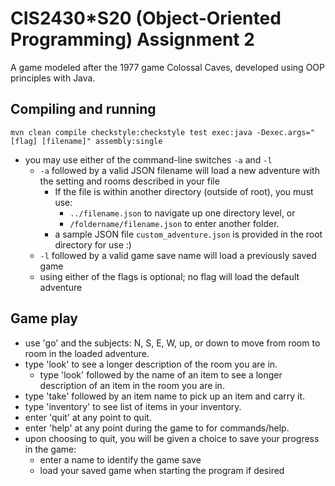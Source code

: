 # CIS2430*S20 (Object-Oriented Programming) Assignment 2

A game modeled after the 1977 game Colossal Caves, developed using OOP principles with Java.

## Compiling and running

`mvn clean compile checkstyle:checkstyle test exec:java -Dexec.args="[flag] [filename]" assembly:single`

* you may use either of the command-line switches `-a` and `-l`
  * `-a` followed by a valid JSON filename will load a new adventure with the setting and rooms described in your file
    * If the file is within another directory (outside of root), you must use:
      * `../filename.json` to navigate up one directory level, or
      * `/foldername/filename.json` to enter another folder.
    * a sample JSON file `custom_adventure.json` is provided in the root directory for use :)
  * `-l` followed by a valid game save name will load a previously saved game
  * using either of the flags is optional; no flag will load the default adventure

## Game play

* use 'go' and the subjects: N, S, E, W, up, or down to move from room to room in the loaded adventure.
* type 'look' to see a longer description of the room you are in.
  * type 'look' followed by the name of an item to see a longer description of an item in the room you are in.
* type 'take' followed by an item name to pick up an item and carry it.
* type 'inventory' to see list of items in your inventory.
* enter 'quit' at any point to quit.
* enter 'help' at any point during the game to for commands/help.
* upon choosing to quit, you will be given a choice to save your progress in the game:
  * enter a name to identify the game save
  * load your saved game when starting the program if desired
